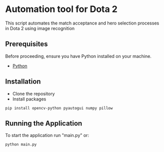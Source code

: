 # Automation tool for Dota 2

This script automates the match acceptance and hero selection processes in Dota 2 using image recognition


## Prerequisites
Before proceeding, ensure you have Python installed on your machine.

- [Python](https://www.python.org/)

## Installation

- Clone the repository
- Install packages
```
pip install opencv-python pyautogui numpy pillow
```

## Running the Application
To start the application run "main.py" or:
```
python main.py
```